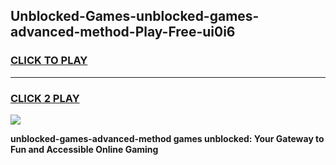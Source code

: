 
## Unblocked-Games-unblocked-games-advanced-method-Play-Free-ui0i6
<h3>
<a href="https://premium76.site?title=unblocked-games-advanced-method&ref=09A">CLICK TO PLAY</a></h3>
<hr>

<h3>
<a href="https://premium76.site?title=unblocked-games-advanced-method&ref=09A">CLICK 2 PLAY</a>
  
</h3>

<a href="https://premium76.site?title=unblocked-games-advanced-method&ref=09A"><img src="https://clearcache.store/games.png"></a>


**unblocked-games-advanced-method games unblocked: Your Gateway to Fun and Accessible Online Gaming**
